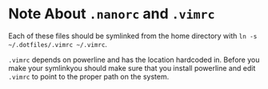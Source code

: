 # Note About `.nanorc` and `.vimrc`

Each of these files should be symlinked from the home directory with `ln -s ~/.dotfiles/.vimrc ~/.vimrc`. 

`.vimrc` depends on powerline and has the location hardcoded in. Before you make your symlinkyou should make sure that you install powerline and edit `.vimrc` to point to the proper path on the system.
